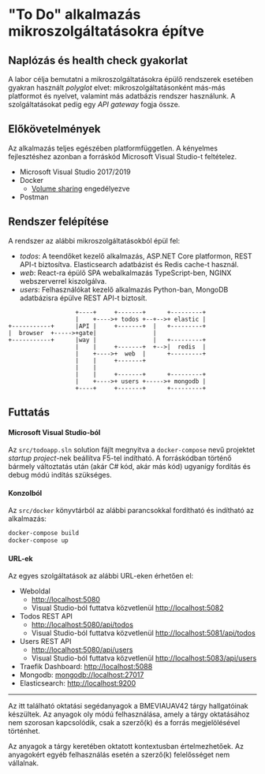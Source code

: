 # "To Do" alkalmazás mikroszolgáltatásokra építve

## Naplózás és health check gyakorlat

A labor célja bemutatni a mikroszolgáltatásokra épülő rendszerek esetében gyakran használt _polyglot_ elvet: mikroszolgáltatásonként más-más platformot és nyelvet, valamint más adatbázis rendszer használunk. A szolgáltatásokat pedig egy _API gateway_ fogja össze.

## Előkövetelmények

Az alkalmazás teljes egészében platformfüggetlen. A kényelmes fejlesztéshez azonban a forráskód Microsoft Visual Studio-t feltételez.

- Microsoft Visual Studio 2017/2019
- Docker
  - [Volume sharing](https://docs.microsoft.com/en-us/visualstudio/containers/troubleshooting-docker-errors?view=vs-2019#volume-sharing-is-not-enabled-enable-volume-sharing-in-the-docker-ce-for-windows-settings--linux-containers-only) engedélyezve
- Postman

## Rendszer felépítése

A rendszer az alábbi mikroszolgáltatásokból épül fel:

- _todos_: A teendőket kezelő alkalmazás, ASP.NET Core platformon, REST API-t biztosítva. Elasticsearch adatbázist és Redis cache-t használ.
- _web_: React-ra épülő SPA webalkalmazás TypeScript-ben, NGINX webszerverrel kiszolgálva.
- _users_: Felhasználókat kezelő alkalmazás Python-ban, MongoDB adatbázisra épülve REST API-t biztosít.

```
                   +----+     +-------+      +---------+
                   |    +---->+ todos +--+-->+ elastic |
+-----------+      |API |     +-------+  |   +---------+
|  browser  +----->+gate|                |
+-----------+      |way |                |   +---------+
                   |    |     +-------+  +-->|  redis  |
                   |    +---->+  web  |      +---------+
                   |    |     +-------+
                   |    |
                   |    |     +-------+      +---------+
                   |    +---->+ users +----->+ mongodb |
                   +----+     +-------+      +---------+

```

## Futtatás

#### Microsoft Visual Studio-ból

Az `src/todoapp.sln` solution fájlt megnyitva a `docker-compose` nevű projektet _startup project_-nek beállítva F5-tel indítható. A forráskódban történő bármely változtatás után (akár C# kód, akár más kód) ugyanígy fordítás és debug módú indítás szükséges.

#### Konzolból

Az `src/docker` könyvtárból az alábbi parancsokkal fordítható és indítható az alkalmazás:

```bash
docker-compose build
docker-compose up
```

#### URL-ek

Az egyes szolgáltatások az alábbi URL-eken érhetően el:

- Weboldal
  - <http://localhost:5080>
  - Visual Studio-ból futtatva közvetlenül <http://localhost:5082>
- Todos REST API
  - <http://localhost:5080/api/todos>
  - Visual Studio-ból futtatva közvetlenül <http://localhost:5081/api/todos>
- Users REST API
  - <http://localhost:5080/api/users>
  - Visual Studio-ból futtatva közvetlenül <http://localhost:5083/api/users>
- Traefik Dashboard: <http://localhost:5088>
- Mongodb: <mongodb://localhost:27017>
- Elasticsearch: <http://localhost:9200>

---

Az itt található oktatási segédanyagok a BMEVIAUAV42 tárgy hallgatóinak készültek. Az anyagok oly módú felhasználása, amely a tárgy oktatásához nem szorosan kapcsolódik, csak a szerző(k) és a forrás megjelölésével történhet.

Az anyagok a tárgy keretében oktatott kontextusban értelmezhetőek. Az anyagokért egyéb felhasználás esetén a szerző(k) felelősséget nem vállalnak.
